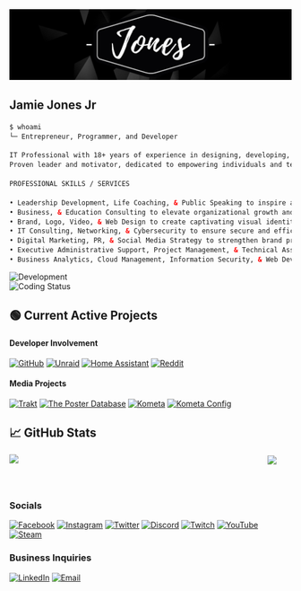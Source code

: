 <!-- Profile Header -->
<div align=center><a href="https://jamiejonesjr.com" target="blank"><img src="images/Jones-Header.png" width="1200" alt="jamiejonesjr-logo" /></a></div>
<h2 align="left">Jamie Jones Jr</h2>

<!-- About Me -->
```html
$ whoami
└─ Entrepreneur, Programmer, and Developer

IT Professional with 18+ years of experience in designing, developing, and deploying solutions to meet critical requirements. 
Proven leader and motivator, dedicated to empowering individuals and teams through various services. 

PROFESSIONAL SKILLS / SERVICES

• Leadership Development, Life Coaching, & Public Speaking to inspire and motivate individuals and teams.
• Business, & Education Consulting to elevate organizational growth and success.
• Brand, Logo, Video, & Web Design to create captivating visual identities and user experiences.
• IT Consulting, Networking, & Cybersecurity to ensure secure and efficient technology environments.
• Digital Marketing, PR, & Social Media Strategy to strengthen brand presence and reach.
• Executive Administrative Support, Project Management, & Technical Assistance for streamlined operations.
• Business Analytics, Cloud Management, Information Security, & Web Development to harness technologies for business growth.
```
<div align="left"><img src="https://img.shields.io/badge/Development-Building%20Infrastructure-blue?style=for-the-badge&logo=serverless&logoColor=white" alt="Development"/></div>
<div align="left"><img src="https://img.shields.io/badge/Status-Coding%20Something%20Cool-blue?style=for-the-badge&logo=github" alt="Coding Status"/></div>
<!-- Projects -->
<h2 align="left">🟢 Current Active Projects</h2>
<div align="left">
<!-- Developer -->
<h4 align="left">Developer Involvement</h4>
<a href="https://github.com/jjjonesjr33"><img src="https://img.shields.io/badge/GitHub-181717?logo=github&logoColor=white&style=for-the-badge" alt="GitHub"></a>
<a href="https://forums.unraid.net/profile/129202-jjjonesjr33"><img src="https://img.shields.io/badge/Unraid-F15A24?logo=unraid&logoColor=white&style=for-the-badge" alt="Unraid"></a>
<a href="https://community.home-assistant.io/u/jjjonesjr33"><img src="https://img.shields.io/badge/Home%20Assistant-blue?style=for-the-badge&logo=homeassistant&logoColor=white" alt="Home Assistant"/></a>
<a href="https://www.reddit.com/user/jjjonesjr33"><img src="https://img.shields.io/badge/Reddit-FF4500?logo=reddit&logoColor=white&style=for-the-badge" alt="Reddit"></a>
<!-- Media -->
<h4 align="left">Media Projects</h4>
<a href="https://trakt.tv/users/jjjonesjr33/lists"><img src="https://img.shields.io/badge/Trakt-ED1C24?logo=trakt&logoColor=white&style=for-the-badge" alt="Trakt"></a>
<a href="https://theposterdb.com/user/jjjonesjr33"><img src="https://img.shields.io/badge/The%20Poster%20Database-fa6941?logo=https://jjjonesjr33.com/assets/linkstack/icons/website.svg&logoColor=white&style=for-the-badge" alt="The Poster Database"></a>
<a href="https://kometa.wiki"><img src="https://img.shields.io/badge/Kometa-00bd8e?logo=https://kometa.wiki/en/latest/assets/icon.png&logoColor=white&style=for-the-badge" alt="Kometa"></a>
<a href="https://github.com/Kometa-Team/Community-Configs/tree/master/JJJonesJr33"><img src="https://img.shields.io/badge/Kometa%20Config-000000?logo=github&logoColor=white&style=for-the-badge" alt="Kometa Config"></a>
</div>
<h2 align="left">📈 GitHub Stats</h2>
<!-- https://github.com/jjjonesjr33/github-readme-stats -->
<div align=center>
  <a href="#" title="JJJonesJr33"><img align="left" width="434" src="https://github-readme-stats.vercel.app/api?username=jjjonesjr33&show_icons=true&theme=github_dark&title_color=ffffff&border_color=61dafb&hide_border=true&rank_icon=github&include_all_commits=true" /></a>
  <a href="#" title="JJJonesJr33"><img width="315" align="center" src="https://github-readme-stats.vercel.app/api/top-langs/?username=jjjonesjr33&title_color=ffffff&text_color=ffffff&icon_color=61dafb&bg_color=0D1117&langs_count=8&layout=compact&border_color=61dafb&hide_border=true" /></a>
</div>
<br>
<br>
<h2 align="center"> </h2>
<!-- Socials -->
<h3 align="left">Socials</h3>
<div align="left">
<a href="https://www.facebook.com/jamiejonesjr"><img src="https://img.shields.io/badge/Facebook-1877F2?logo=facebook&logoColor=white&style=for-the-badge" alt="Facebook"></a>
<a href="https://www.instagram.com/jamiejonesjr"><img src="https://img.shields.io/badge/Instagram-E4405F?logo=instagram&logoColor=white&style=for-the-badge" alt="Instagram"></a>
<a href="https://x.com/jamiejonesjr"><img src="https://img.shields.io/badge/Twitter-000000?logo=x&logoColor=white&style=for-the-badge" alt="Twitter"></a>
<a href="https://discord.com/invite/3hkWMry"><img src="https://img.shields.io/badge/Discord-5865F2?logo=discord&logoColor=white&style=for-the-badge" alt="Discord"></a>
<a href="https://www.twitch.tv/jjjonesjr33"><img src="https://img.shields.io/badge/Twitch-9146FF?logo=twitch&logoColor=white&style=for-the-badge" alt="Twitch"></a>
<a href="https://www.youtube.com/jamiejonesjr"><img src="https://img.shields.io/badge/YouTube-FF0000?logo=youtube&logoColor=white&style=for-the-badge" alt="YouTube"></a>
<a href="https://steamcommunity.com/id/jjjonesjr33"><img src="https://img.shields.io/badge/Steam-000000?logo=steam&logoColor=white&style=for-the-badge" alt="Steam"></a>
</div>
<!-- Business -->
<h3 align="left">Business Inquiries</h3>
<div align="left">
<a href="https://www.linkedin.com/in/jamiejonesjr"><img src="https://img.shields.io/badge/LinkedIn-0A66C2?logo=linkedin&logoColor=white&style=for-the-badge" alt="LinkedIn"></a>
<a href="mailto:contact@jamiejonesjr.com"><img src="https://img.shields.io/badge/Email-D14836?logo=gmail&logoColor=white&style=for-the-badge" alt="Email"></a>
</div>
